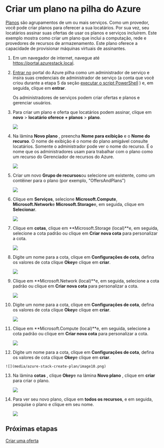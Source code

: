 <properties
    pageTitle="Criar um plano em pilha Azure | Microsoft Azure"
    description="Como um administrador de serviço, crie um plano que permite assinantes provisionar virtual máquinas."
    services="azure-stack"
    documentationCenter=""
    authors="ErikjeMS"
    manager="byronr"
    editor=""/>

<tags
    ms.service="azure-stack"
    ms.workload="na"
    ms.tgt_pltfrm="na"
    ms.devlang="na"
    ms.topic="get-started-article"
    ms.date="09/26/2016"
    ms.author="erikje"/>

# <a name="create-a-plan-in-azure-stack"></a>Criar um plano na pilha do Azure

[Planos](azure-stack-key-features.md#services-plans-offers-and-subscriptions) são agrupamentos de um ou mais serviços. Como um provedor, você pode criar planos para oferecer a sua locatários. Por sua vez, seu locatários assinar suas ofertas de usar os planos e serviços incluírem. Este exemplo mostra como criar um plano que inclui a computação, rede e provedores de recursos de armazenamento. Este plano oferece a capacidade de provisionar máquinas virtuais de assinantes.

1.  Em um navegador de internet, navegue até https://portal.azurestack.local.

2.  [Entrar no](azure-stack-connect-azure-stack.md#log-in-as-a-service-administrator) portal do Azure pilha como um administrador de serviço e insira suas credenciais de administrador de serviço (a conta que você criou durante a etapa 5 da seção [executar o script PowerShell](azure-stack-run-powershell-script.md) ) e, em seguida, clique em **entrar**.

    Os administradores de serviços podem criar ofertas e planos e gerenciar usuários.

3.  Para criar um plano e oferta que locatários podem assinar, clique em **novo** > **locatário oferece + planos** > **plano**.

    ![](media/azure-stack-create-plan/image01.png)

4.  Na lâmina **Novo plano** , preencha **Nome para exibição** e o **Nome do recurso**. O nome de exibição é o nome do plano amigável consulte locatários. Somente o administrador pode ver o nome do recurso. É o nome que os administradores usam para trabalhar com o plano como um recurso do Gerenciador de recursos do Azure.

    ![](media/azure-stack-create-plan/image02.png)

5.  Criar um novo **Grupo de recursos**ou selecione um existente, como um contêiner para o plano (por exemplo, "OffersAndPlans")

    ![](media/azure-stack-create-plan/image02a.png)

6.  Clique em **Serviços**, selecione **Microsoft.Compute**, **Microsoft.Network**e **Microsoft.Storage**e, em seguida, clique em **Selecionar**.

    ![](media/azure-stack-create-plan/image03.png)

7.  Clique em **cotas**, clique em **Microsoft.Storage (local)**e, em seguida, selecione a cota padrão ou clique em **Criar nova cota** para personalizar a cota.

    ![](media/azure-stack-create-plan/image04.png)

8.  Digite um nome para a cota, clique em **Configurações de cota**, defina os valores de cota clique **Okey**e clique em **criar**.

    ![](media/azure-stack-create-plan/image06.png)

9. Clique em **Microsoft.Network (local)**e, em seguida, selecione a cota padrão ou clique em **Criar nova cota** para personalizar a cota.

    ![](media/azure-stack-create-plan/image07.png)

10. Digite um nome para a cota, clique em **Configurações de cota**, defina os valores de cota clique **Okey**e clique em **criar**.

    ![](media/azure-stack-create-plan/image08.png)

11. Clique em **Microsoft.Compute (local)**e, em seguida, selecione a cota padrão ou clique em **Criar nova cota** para personalizar a cota.

    ![](media/azure-stack-create-plan/image09.png)

12.  Digite um nome para a cota, clique em **Configurações de cota**, defina os valores de cota clique **Okey**e clique em **criar**.

    ![](media/azure-stack-create-plan/image10.png)

13. Na lâmina **cotas** , clique **Okey**e na lâmina **Novo plano** , clique em **criar** para criar o plano.

    ![](media/azure-stack-create-plan/image11.png)

14. Para ver seu novo plano, clique em **todos os recursos**, e em seguida, pesquise o plano e clique em seu nome.

    ![](media/azure-stack-create-plan/image12.png)

## <a name="next-steps"></a>Próximas etapas

[Criar uma oferta](azure-stack-create-offer.md)
